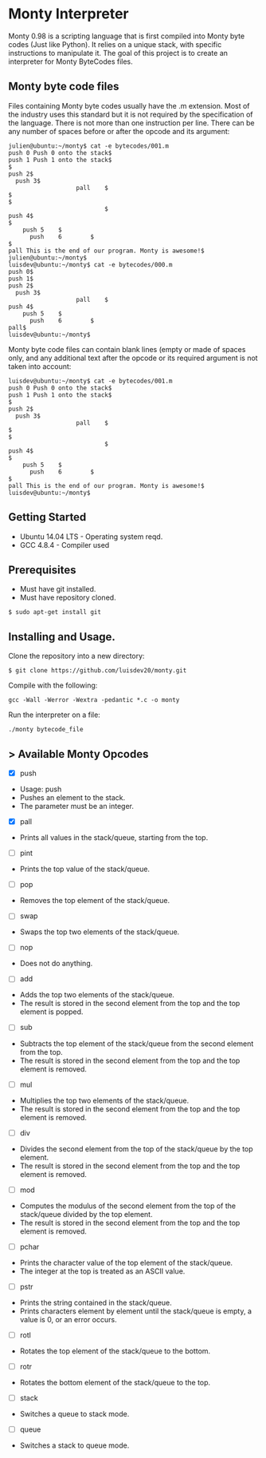 # Monty Interpreter
Monty 0.98 is a scripting language that is first compiled into Monty byte codes (Just like Python). It relies on a unique stack, with specific instructions to manipulate it. The goal of this project is to create an interpreter for Monty ByteCodes files.

## Monty byte code files
Files containing Monty byte codes usually have the .m extension. Most of the industry uses this standard but it is not required by the specification of the language. There is not more than one instruction per line. There can be any number of spaces before or after the opcode and its argument:
```
julien@ubuntu:~/monty$ cat -e bytecodes/001.m
push 0 Push 0 onto the stack$
push 1 Push 1 onto the stack$
$
push 2$
  push 3$
                   pall    $
$
$
                           $
push 4$
$
    push 5    $
      push    6        $
$
pall This is the end of our program. Monty is awesome!$
julien@ubuntu:~/monty$
luisdev@ubuntu:~/monty$ cat -e bytecodes/000.m
push 0$
push 1$
push 2$
  push 3$
                   pall    $
push 4$
    push 5    $
      push    6        $
pall$
luisdev@ubuntu:~/monty$
```
Monty byte code files can contain blank lines (empty or made of spaces only, and any additional text after the opcode or its required argument is not taken into account:
```
luisdev@ubuntu:~/monty$ cat -e bytecodes/001.m
push 0 Push 0 onto the stack$
push 1 Push 1 onto the stack$
$
push 2$
  push 3$
                   pall    $
$
$
                           $
push 4$
$
    push 5    $
      push    6        $
$
pall This is the end of our program. Monty is awesome!$
luisdev@ubuntu:~/monty$
```
##  Getting Started
* Ubuntu 14.04 LTS - Operating system reqd.
* GCC 4.8.4 - Compiler used

## Prerequisites
* Must have git installed.
* Must have repository cloned.
```
$ sudo apt-get install git
```
## Installing and Usage.
Clone the repository into a new directory:
```
$ git clone https://github.com/luisdev20/monty.git
```
Compile with the following:
```
gcc -Wall -Werror -Wextra -pedantic *.c -o monty
```
Run the interpreter on a file:
```
./monty bytecode_file
```
## > Available Monty Opcodes
- [x] push
 * Usage: push <int>
 * Pushes an element to the stack.
 * The parameter <int> must be an integer.
- [x] pall
 * Prints all values in the stack/queue, starting from the top.
- [ ] pint
 * Prints the top value of the stack/queue.
- [ ] pop
 * Removes the top element of the stack/queue.
- [ ] swap
 * Swaps the top two elements of the stack/queue.
- [ ] nop
 * Does not do anything.
- [ ] add
 * Adds the top two elements of the stack/queue.
 * The result is stored in the second element from the top and the top element is popped.
- [ ] sub
 * Subtracts the top element of the stack/queue from the second element from the top.
 * The result is stored in the second element from the top and the top element is removed.
- [ ] mul
 * Multiplies the top two elements of the stack/queue.
 * The result is stored in the second element from the top and the top element is removed.
- [ ] div
 * Divides the second element from the top of the stack/queue by the top element.
 * The result is stored in the second element from the top and the top element is removed.
- [ ] mod
 * Computes the modulus of the second element from the top of the stack/queue divided by the top element.
 * The result is stored in the second element from the top and the top element is removed.
- [ ] pchar
 * Prints the character value of the top element of the stack/queue.
 * The integer at the top is treated as an ASCII value.
- [ ] pstr
 * Prints the string contained in the stack/queue.
 * Prints characters element by element until the stack/queue is empty, a value is 0, or an error occurs.
- [ ] rotl
 * Rotates the top element of the stack/queue to the bottom.
- [ ] rotr
 * Rotates the bottom element of the stack/queue to the top.
- [ ] stack
 * Switches a queue to stack mode.
- [ ] queue
 * Switches a stack to queue mode.
